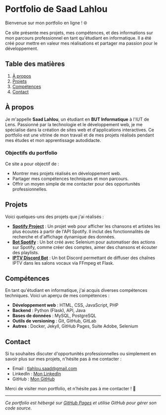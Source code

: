 # Portfolio de Saad Lahlou

Bienvenue sur mon portfolio en ligne ! 🌐

Ce site présente mes projets, mes compétences, et des informations sur mon parcours professionnel en tant qu'étudiant en informatique. Il a été créé pour mettre en valeur mes réalisations et partager ma passion pour le développement.

## Table des matières
1. [À propos](#à-propos)
2. [Projets](#projets)
3. [Compétences](#compétences)
4. [Contact](#contact)

## À propos

Je m'appelle **Saad Lahlou**, un étudiant en **BUT Informatique** à l'IUT de Lens. Passionné par la technologie et le développement web, je me spécialise dans la création de sites web et d'applications interactives. Ce portfolio est une vitrine de mon travail et de mes projets réalisés pendant mes études et mon apprentissage autodidacte.

### Objectifs du portfolio
Ce site a pour objectif de :
- Montrer mes projets réalisés en développement web.
- Partager mes compétences techniques et mon parcours.
- Offrir un moyen simple de me contacter pour des opportunités professionnelles.

## Projets

Voici quelques-uns des projets que j'ai réalisés :

- **[Spotify Project](#)** : Un projet web pour afficher les chansons et artistes les plus écoutés à partir de l'API Spotify. Il inclut des fonctionnalités de recherche et d'affichage dynamique des données.
- **[Bot Spotify](#)** : Un bot créé avec Selenium pour automatiser des actions sur Spotify, comme créer des comptes, aimer des chansons et écouter des playlists.
- **[IPTV Discord Bot](#)** : Un bot Discord permettant de diffuser des chaînes IPTV dans les salons vocaux via FFmpeg et Flask.

## Compétences

En tant qu'étudiant en informatique, j'ai acquis diverses compétences techniques. Voici un aperçu de mes compétences :

- **Développement web** : HTML, CSS, JavaScript, PHP
- **Backend** : Python (Flask), API, Java
- **Bases de données** : MySQL, PostgreSQL
- **Outils de versioning** : Git, GitHub, GitLab
- **Autres** : Docker, Jekyll, GitHub Pages, Suite Adobe, Selenium

## Contact

Si tu souhaites discuter d'opportunités professionnelles ou simplement en savoir plus sur mes projets, n'hésite pas à me contacter :

- Email : [tlahlou.saad@gmail.com](mailto:tlahlou.saad@gmail.com)
- LinkedIn : [Mon LinkedIn](https://www.linkedin.com/in/saad-lahlou)
- GitHub : [Mon GitHub](https://github.com/lahlousaad4)

Merci de visiter mon portfolio, et n'hésite pas à me contacter ! 🚀

---

*Ce portfolio est hébergé sur [GitHub Pages](https://pages.github.com/) et utilise GitHub pour gérer son code source.*
